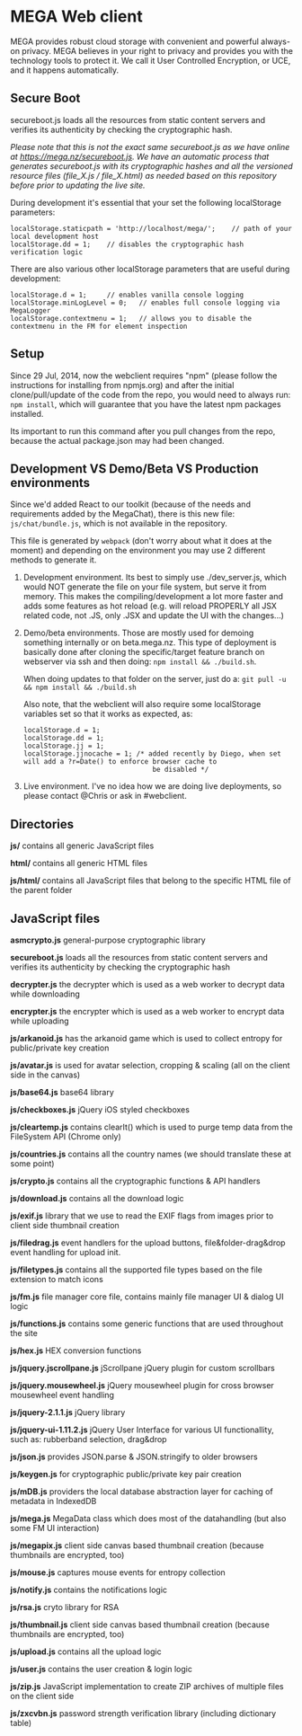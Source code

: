 ﻿MEGA Web client
=====

MEGA provides robust cloud storage with convenient and powerful always-on privacy. MEGA believes in your right to privacy and provides you with the technology tools to protect it. We call it User Controlled Encryption, or UCE, and it happens automatically.

Secure Boot
-----

secureboot.js loads all the resources from static content servers and verifies its authenticity by checking the cryptographic hash.

*Please note that this is not the exact same secureboot.js as we have online at https://mega.nz/secureboot.js. We have an automatic process that generates secureboot.js with its cryptographic hashes and all the versioned resource files (file_X.js / file_X.html) as needed based on this repository before prior to updating the live site.*

During development it's essential that your set the following localStorage parameters:
```
localStorage.staticpath = 'http://localhost/mega/';    // path of your local development host
localStorage.dd = 1;	// disables the cryptographic hash verification logic
```
There are also various other localStorage parameters that are useful during development:
```
localStorage.d = 1;		// enables vanilla console logging
localStorage.minLogLevel = 0;	// enables full console logging via MegaLogger
localStorage.contextmenu = 1;	// allows you to disable the contextmenu in the FM for element inspection
```

Setup
----
Since 29 Jul, 2014, now the webclient requires "npm" (please follow the instructions for installing from npmjs.org) and
after the initial clone/pull/update of the code from the repo, you would need to always run:
``npm install``, which will guarantee that you have the latest npm packages installed.

Its important to run this command after you pull changes from the repo, because the actual package.json may had been
changed.

Development VS Demo/Beta VS Production environments
-----
Since we'd added React to our toolkit (because of the needs and requirements added by the MegaChat), there is this new
file: ``js/chat/bundle.js``, which is not available in the repository.

This file is generated by ``webpack`` (don't worry about what it does at the moment) and depending on the environment
you may use 2 different methods to generate it.

1) Development environment. Its best to simply use ./dev_server.js, which would NOT generate the file on your file
system, but serve it from memory. This makes the compiling/development a lot more faster and adds some features as hot
reload (e.g. will reload PROPERLY all JSX related code, not .JS, only .JSX and update the UI with the changes...)

2) Demo/beta environments. Those are mostly used for demoing something internally or on beta.mega.nz. This type of
deployment is basically done after cloning the specific/target feature branch on webserver via ssh and then doing:
``npm install && ./build.sh``.

    When doing updates to that folder on the server, just do a:
    ``git pull -u && npm install && ./build.sh``

    Also note, that the webclient will also require some localStorage variables set so that it works as expected, as:
    ```
    localStorage.d = 1;
    localStorage.dd = 1;
    localStorage.jj = 1;
    localStorage.jjnocache = 1; /* added recently by Diego, when set will add a ?r=Date() to enforce browser cache to
                                    be disabled */
    ```
3) Live environment. I've no idea how we are doing live deployments, so please contact @Chris or ask in #webclient.


Directories
-----

**js/** contains all generic JavaScript files

**html/** contains all generic HTML files

**js/html/** contains all JavaScript files that belong to the specific HTML file of the parent folder


JavaScript files
-----

**asmcrypto.js** general-purpose cryptographic library

**secureboot.js** loads all the resources from static content servers and verifies its authenticity by checking the cryptographic hash

**decrypter.js** the decrypter which is used as a web worker to decrypt data while downloading

**encrypter.js** the encrypter which is used as a web worker to encrypt data while uploading

**js/arkanoid.js** has the arkanoid game which is used to collect entropy for public/private key creation

**js/avatar.js** is used for avatar selection, cropping & scaling (all on the client side in the canvas)

**js/base64.js** base64 library

**js/checkboxes.js** jQuery iOS styled checkboxes

**js/cleartemp.js** contains clearIt() which is used to purge temp data from the FileSystem API (Chrome only)

**js/countries.js** contains all the country names (we should translate these at some point)

**js/crypto.js** contains all the cryptographic functions & API handlers

**js/download.js** contains all the download logic

**js/exif.js** library that we use to read the EXIF flags from images prior to client side thumbnail creation

**js/filedrag.js** event handlers for the upload buttons, file&folder-drag&drop event handling for upload init.

**js/filetypes.js** contains all the supported file types based on the file extension to match icons

**js/fm.js** file manager core file, contains mainly file manager UI & dialog UI logic

**js/functions.js** contains some generic functions that are used throughout the site

**js/hex.js** HEX conversion functions

**js/jquery.jscrollpane.js** jScrollpane jQuery plugin for custom scrollbars

**js/jquery.mousewheel.js** jQuery mousewheel plugin for cross browser mousewheel event handling

**js/jquery-2.1.1.js** jQuery library

**js/jquery-ui-1.11.2.js** jQuery User Interface for various UI functionallity, such as: rubberband selection, drag&drop

**js/json.js** provides JSON.parse & JSON.stringify to older browsers

**js/keygen.js** for cryptographic public/private key pair creation

**js/mDB.js** providers the local database abstraction layer for caching of metadata in IndexedDB

**js/mega.js** MegaData class which does most of the datahandling (but also some FM UI interaction)

**js/megapix.js** client side canvas based thumbnail creation (because thumbnails are encrypted, too)

**js/mouse.js** captures mouse events for entropy collection

**js/notify.js** contains the notifications logic

**js/rsa.js** cryto library for RSA

**js/thumbnail.js** client side canvas based thumbnail creation (because thumbnails are encrypted, too)

**js/upload.js** contains all the upload logic

**js/user.js** contains the user creation & login logic

**js/zip.js** JavaScript implementation to create ZIP archives of multiple files on the client side

**js/zxcvbn.js** password strength verification library (including dictionary table)

